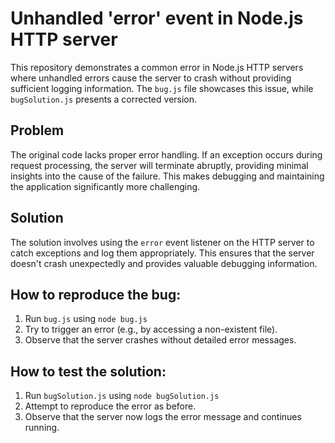 # Unhandled 'error' event in Node.js HTTP server

This repository demonstrates a common error in Node.js HTTP servers where unhandled errors cause the server to crash without providing sufficient logging information.  The `bug.js` file showcases this issue, while `bugSolution.js` presents a corrected version.

## Problem

The original code lacks proper error handling. If an exception occurs during request processing, the server will terminate abruptly, providing minimal insights into the cause of the failure.  This makes debugging and maintaining the application significantly more challenging.

## Solution

The solution involves using the `error` event listener on the HTTP server to catch exceptions and log them appropriately. This ensures that the server doesn't crash unexpectedly and provides valuable debugging information.

## How to reproduce the bug:

1.  Run `bug.js` using `node bug.js`
2. Try to trigger an error (e.g., by accessing a non-existent file).
3. Observe that the server crashes without detailed error messages.

## How to test the solution:

1.  Run `bugSolution.js` using `node bugSolution.js`
2. Attempt to reproduce the error as before.
3. Observe that the server now logs the error message and continues running.